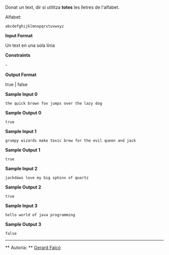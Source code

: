Donat un text, dir si utilitza **totes** les lletres de l'alfabet.

Alfabet:

    abcdefghijklmnopqrstuvwxyz

**Input Format**

Un text en una sola línia

**Constraints**

\-

**Output Format**

true | false

**Sample Input 0**

    the quick brown fox jumps over the lazy dog

**Sample Output 0**

    true

**Sample Input 1**

    grumpy wizards make toxic brew for the evil queen and jack

**Sample Output 1**

    true

**Sample Input 2**

    jackdaws love my big sphinx of quartz

**Sample Output 2**

    true

**Sample Input 3**

    hello world of java programming

**Sample Output 3**

    false

----------

** Autoria: **
[Gerard Falcó](https://github.com/gerardfp)
